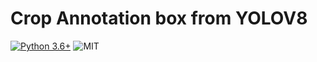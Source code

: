 # Crop Annotation box from YOLOV8
[![Python 3.6+](https://img.shields.io/badge/python-3.9+-blue.svg)](https://www.python.org/)
![MIT](https://img.shields.io/badge/license-MIT-blue)
